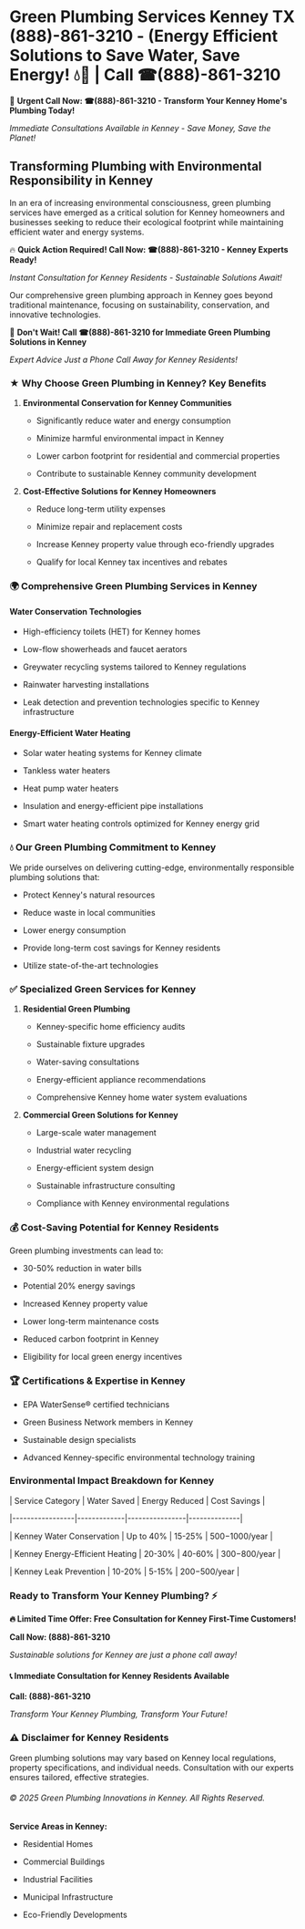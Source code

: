 # Green Plumbing Services Kenney TX (888)-861-3210 - (Energy Efficient Solutions to Save Water, Save Energy! 💧🌿 | Call ☎(888)-861-3210

🚨 **Urgent Call Now: ☎(888)-861-3210 - Transform Your Kenney Home's Plumbing Today!**
*Immediate Consultations Available in Kenney - Save Money, Save the Planet!*

## Transforming Plumbing with Environmental Responsibility in Kenney

In an era of increasing environmental consciousness, green plumbing services have emerged as a critical solution for Kenney homeowners and businesses seeking to reduce their ecological footprint while maintaining efficient water and energy systems. 

🔥 **Quick Action Required! Call Now: ☎(888)-861-3210 - Kenney Experts Ready!**
*Instant Consultation for Kenney Residents - Sustainable Solutions Await!*

Our comprehensive green plumbing approach in Kenney goes beyond traditional maintenance, focusing on sustainability, conservation, and innovative technologies.

🚨 **Don't Wait! Call ☎(888)-861-3210 for Immediate Green Plumbing Solutions in Kenney**
*Expert Advice Just a Phone Call Away for Kenney Residents!*

### ★ Why Choose Green Plumbing in Kenney? Key Benefits

1. **Environmental Conservation for Kenney Communities** 
   - Significantly reduce water and energy consumption
   - Minimize harmful environmental impact in Kenney
   - Lower carbon footprint for residential and commercial properties
   - Contribute to sustainable Kenney community development

2. **Cost-Effective Solutions for Kenney Homeowners** 
   - Reduce long-term utility expenses
   - Minimize repair and replacement costs
   - Increase Kenney property value through eco-friendly upgrades
   - Qualify for local Kenney tax incentives and rebates

### 🌍 Comprehensive Green Plumbing Services in Kenney

#### Water Conservation Technologies
- High-efficiency toilets (HET) for Kenney homes
- Low-flow showerheads and faucet aerators
- Greywater recycling systems tailored to Kenney regulations
- Rainwater harvesting installations
- Leak detection and prevention technologies specific to Kenney infrastructure

#### Energy-Efficient Water Heating
- Solar water heating systems for Kenney climate
- Tankless water heaters
- Heat pump water heaters
- Insulation and energy-efficient pipe installations
- Smart water heating controls optimized for Kenney energy grid

### 💧 Our Green Plumbing Commitment to Kenney

We pride ourselves on delivering cutting-edge, environmentally responsible plumbing solutions that:
- Protect Kenney's natural resources
- Reduce waste in local communities
- Lower energy consumption
- Provide long-term cost savings for Kenney residents
- Utilize state-of-the-art technologies

### ✅ Specialized Green Services for Kenney

1. **Residential Green Plumbing**
   - Kenney-specific home efficiency audits
   - Sustainable fixture upgrades
   - Water-saving consultations
   - Energy-efficient appliance recommendations
   - Comprehensive Kenney home water system evaluations

2. **Commercial Green Solutions for Kenney**
   - Large-scale water management
   - Industrial water recycling
   - Energy-efficient system design
   - Sustainable infrastructure consulting
   - Compliance with Kenney environmental regulations

### 💰 Cost-Saving Potential for Kenney Residents

Green plumbing investments can lead to:
- 30-50% reduction in water bills
- Potential 20% energy savings
- Increased Kenney property value
- Lower long-term maintenance costs
- Reduced carbon footprint in Kenney
- Eligibility for local green energy incentives

### 🏆 Certifications & Expertise in Kenney

- EPA WaterSense® certified technicians
- Green Business Network members in Kenney
- Sustainable design specialists
- Advanced Kenney-specific environmental technology training

### Environmental Impact Breakdown for Kenney

| Service Category | Water Saved | Energy Reduced | Cost Savings |
|-----------------|-------------|----------------|--------------|
| Kenney Water Conservation | Up to 40% | 15-25% | $500-$1000/year |
| Kenney Energy-Efficient Heating | 20-30% | 40-60% | $300-$800/year |
| Kenney Leak Prevention | 10-20% | 5-15% | $200-$500/year |

### Ready to Transform Your Kenney Plumbing? ⚡

**🔥 Limited Time Offer: Free Consultation for Kenney First-Time Customers!**

**Call Now: (888)-861-3210**
*Sustainable solutions for Kenney are just a phone call away!*

#### 📞 Immediate Consultation for Kenney Residents Available

**Call: (888)-861-3210**
*Transform Your Kenney Plumbing, Transform Your Future!*

### ⚠️ Disclaimer for Kenney Residents

Green plumbing solutions may vary based on Kenney local regulations, property specifications, and individual needs. Consultation with our experts ensures tailored, effective strategies.

###### © 2025 Green Plumbing Innovations in Kenney. All Rights Reserved.

**Service Areas in Kenney:** 
- Residential Homes
- Commercial Buildings
- Industrial Facilities
- Municipal Infrastructure
- Eco-Friendly Developments